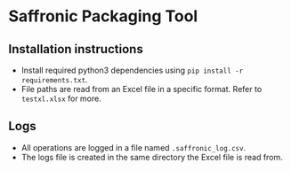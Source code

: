 # Saffronic Packaging Tool

## Installation instructions

- Install required python3 dependencies using `pip install -r requirements.txt`.
- File paths are read from an Excel file in a specific format.
Refer to `testxl.xlsx` for more.

## Logs

- All operations are logged in a file named `.saffronic_log.csv`.
- The logs file is created in the same directory the Excel file is read from.
